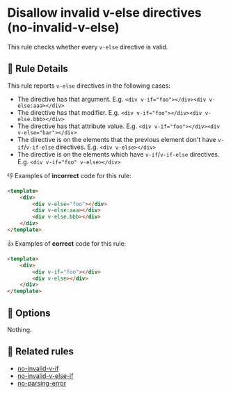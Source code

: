 # Disallow invalid v-else directives (no-invalid-v-else)

This rule checks whether every `v-else` directive is valid.

## 📖 Rule Details

This rule reports `v-else` directives in the following cases:

- The directive has that argument. E.g. `<div v-if="foo"></div><div v-else:aaa></div>`
- The directive has that modifier. E.g. `<div v-if="foo"></div><div v-else.bbb></div>`
- The directive has that attribute value. E.g. `<div v-if="foo"></div><div v-else="bar"></div>`
- The directive is on the elements that the previous element don't have `v-if`/`v-if-else` directives. E.g. `<div v-else></div>`
- The directive is on the elements which have `v-if`/`v-if-else` directives. E.g. `<div v-if="foo" v-else></div>`

👎 Examples of **incorrect** code for this rule:

```html
<template>
    <div>
        <div v-else="foo"></div>
        <div v-else:aaa></div>
        <div v-else.bbb></div>
    </div>
</template>
```

👍 Examples of **correct** code for this rule:

```html
<template>
    <div>
        <div v-if="foo"></div>
        <div v-else></div>
    </div>
</template>
```

## 🔧 Options

Nothing.

## 👫 Related rules

- [no-invalid-v-if]
- [no-invalid-v-else-if]
- [no-parsing-error]


[no-invalid-v-if]:       no-invalid-v-if.md
[no-invalid-v-else-if]:  no-invalid-v-else-if.md
[no-parsing-error]:      no-parsing-error.md
